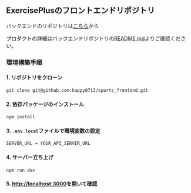 ## ExercisePlusのフロントエンドリポジトリ

バックエンドのリポジトリは[こちら](https://github.com/kappy0713/sports_backend)から

プロダクトの詳細はバックエンドリポジトリの[README.md](https://github.com/kappy0713/sports_backend/blob/main/README.md)よりご確認ください。

### 環境構築手順
#### 1. リポジトリをクローン
```
git clone git@github.com:kappy0713/sports_frontend.git
```
#### 2. 依存パッケージのインストール
```
npm install
```
#### 3. `.env.local`ファイルで環境変数の設定
```env
SERVER_URL = YOUR_API_SERVER_URL
```
#### 4. サーバー立ち上げ
```
npm run dev
```
#### 5. [http://localhost:3000](http://localhost:3000)を開いて確認
